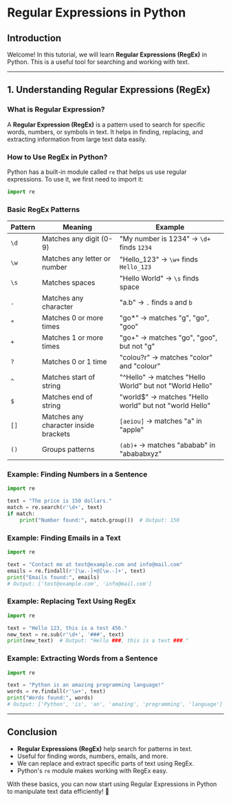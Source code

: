 # Regular Expressions in Python

## Introduction

Welcome! In this tutorial, we will learn **Regular Expressions (RegEx)** in Python. This is a useful tool for searching and working with text.

---

## 1. Understanding Regular Expressions (RegEx)

### What is Regular Expression?

A **Regular Expression (RegEx)** is a pattern used to search for specific words, numbers, or symbols in text. It helps in finding, replacing, and extracting information from large text data easily.

### How to Use RegEx in Python?

Python has a built-in module called `re` that helps us use regular expressions. To use it, we first need to import it:

```python
import re
```

### Basic RegEx Patterns

| Pattern | Meaning                      | Example                                  |
| ------- | ---------------------------- | ---------------------------------------- |
| `\d`    | Matches any digit (0-9)      | "My number is 1234" → `\d+` finds `1234` |
| `\w`    | Matches any letter or number | "Hello_123" → `\w+` finds `Hello_123`   |
| `\s`    | Matches spaces               | "Hello World" → `\s` finds space         |
| `.`     | Matches any character        | "a.b" → `.` finds `a` and `b`            |
| `*`     | Matches 0 or more times      | "go*" → matches "g", "go", "goo"        |
| `+`     | Matches 1 or more times      | "go+" → matches "go", "goo", but not "g" |
| `?`     | Matches 0 or 1 time          | "colou?r" → matches "color" and "colour" |
| `^`     | Matches start of string      | "^Hello" → matches "Hello World" but not "World Hello" |
| `$`     | Matches end of string        | "world$" → matches "Hello world" but not "world Hello" |
| `[]`    | Matches any character inside brackets | `[aeiou]` → matches "a" in "apple" |
| `()`    | Groups patterns              | `(ab)+` → matches "ababab" in "abababxyz" |

### Example: Finding Numbers in a Sentence

```python
import re

text = "The price is 150 dollars."
match = re.search(r'\d+', text)
if match:
    print("Number found:", match.group())  # Output: 150
```

### Example: Finding Emails in a Text

```python
import re

text = "Contact me at test@example.com and info@mail.com"
emails = re.findall(r'[\w.-]+@[\w.-]+', text)
print("Emails found:", emails)
# Output: ['test@example.com', 'info@mail.com']
```

### Example: Replacing Text Using RegEx

```python
import re

text = "Hello 123, this is a test 456."
new_text = re.sub(r'\d+', '###', text)
print(new_text)  # Output: "Hello ###, this is a test ###."
```

### Example: Extracting Words from a Sentence

```python
import re

text = "Python is an amazing programming language!"
words = re.findall(r'\w+', text)
print("Words found:", words)
# Output: ['Python', 'is', 'an', 'amazing', 'programming', 'language']
```

---

## Conclusion

- **Regular Expressions (RegEx)** help search for patterns in text.
- Useful for finding words, numbers, emails, and more.
- We can replace and extract specific parts of text using RegEx.
- Python's `re` module makes working with RegEx easy.

With these basics, you can now start using Regular Expressions in Python to manipulate text data efficiently! 🚀

